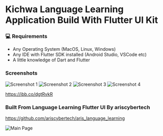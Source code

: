 # Kichwa Language Learning Application Build With Flutter UI Kit #

### 💻 Requirements

- Any Operating System (MacOS, Linux, Windows)
- Any IDE with Flutter SDK installed (Android Studio, VSCode etc)
- A little knowledge of Dart and Flutter

### Screenshots

![Screenshot 1](https://i.ibb.co/ZGz9d1W/01-lessons.png) 
![Screenshot 2](https://i.ibb.co/fYBj1Vm/04-quiz-screen.png) 
![Screenshot 3](https://i.ibb.co/jTggZrT/img-01.png) 
![Screenshot 4](https://i.ibb.co/ZGz9d1W/01-lessons.png)

https://ibb.co/dgtRvkR

### Built From Language Learning Flutter UI By ariscybertech

https://github.com/ariscybertech/aris_language_learning

![Main Page](https://res.cloudinary.com/olayemii/image/upload/v1611748849/assets/language-1_oestuf.png)
